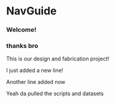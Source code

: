 # NavGuide
### Welcome!
### thanks bro 
This is our design and fabrication project!

I just added a new line!

Another line added now 

Yeah da pulled the scripts and datasets
